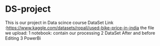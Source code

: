 # DS-project
This is our project in Data scince course
DataSet Link :https://www.kaggle.com/datasets/ropali/used-bike-price-in-india
the file we upload:
1 notebook: contain our processing
2 DataSet After and before Editing
3 PowerBi
